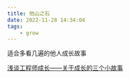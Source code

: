 ```yaml
---
title: 他山之石
date: 2022-11-28 14:34:04
tags:
	- grow
---
```


适合多看几遍的他人成长故事

<!--more-->

[浅谈工程师成长——关于成长的三个小故事](https://feihu.me/blog/2022/engineer-growth/)